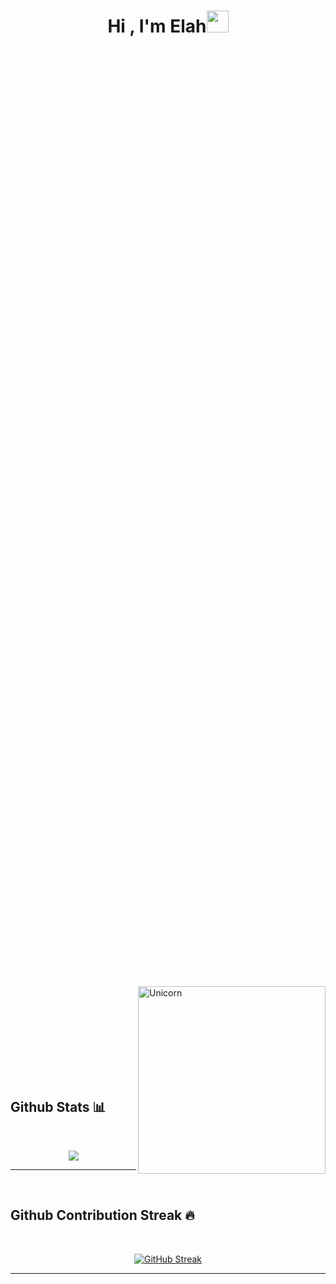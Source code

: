 <h1 align="center"><b>Hi , I'm Elah</b><img src="https://media.giphy.com/media/hvRJCLFzcasrR4ia7z/giphy.gif" width="35"></h1>

<div style="position: relative; width: 100%; height: 1500px;">
  <a href="https://www.youtube.com/watch?v=dQw4w9WgXcQ" style="position: absolute; top: 100px; left: 2009px;">
    <img src="https://user-images.githubusercontent.com/73097560/115834477-dbab4500-a447-11eb-908a-139a6edaec5c.gif">
  </a>
</div>

<img align="right" width=300px alt="Unicorn" src="https://user-images.githubusercontent.com/74038190/216655825-c639587f-6eb0-4841-b622-9f522f55d40e.gif" />

<br><br><br><br><br><br><br><br>
## Github Stats 📊
<br>
<p align='center'>
<img src="https://github-readme-stats.vercel.app/api?username=Elah2022&show_icons=true&theme=github_dark">
</p>
<hr>
<br>

## Github Contribution Streak 🔥 
<br>
<p align='center'>
<a href="https://git.io/streak-stats"><img src="https://github-readme-streak-stats.herokuapp.com?user=Elah2022&theme=github-dark-blue&card_width=460&card_height=200" alt="GitHub Streak" /></a>
<hr><br>
<!--
**Elah2022/Elah2022** is a ✨ _special_ ✨ repository because its `README.md` (this file) appears on your GitHub profile.

Here are some ideas to get you started:

- 🔭 I’m currently working on ...
- 🌱 I’m currently learning ...
- 👯 I’m looking to collaborate on ...
- 🤔 I’m looking for help with ...
- 💬 Ask me about ...
- 📫 How to reach me: ...
- 😄 Pronouns: ...
- ⚡ Fun fact: ...
-->
